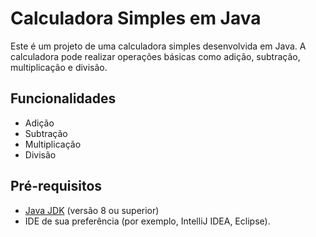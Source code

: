 # Calculadora Simples em Java

Este é um projeto de uma calculadora simples desenvolvida em Java. A calculadora pode realizar operações básicas como adição, subtração, multiplicação e divisão.

## Funcionalidades

- Adição
- Subtração
- Multiplicação
- Divisão

## Pré-requisitos

- [Java JDK](https://www.oracle.com/java/technologies/javase-jdk11-downloads.html) (versão 8 ou superior)
- IDE de sua preferência (por exemplo, IntelliJ IDEA, Eclipse).

